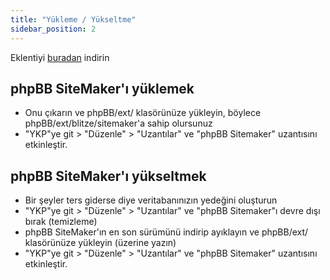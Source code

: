 ```yaml
---
title: "Yükleme / Yükseltme"
sidebar_position: 2
---
```


Eklentiyi [buradan](https://www.phpbb.com/customise/db/extension/phpbb_sitemaker_2/) indirin

## phpBB SiteMaker'ı yüklemek
* Onu çıkarın ve phpBB/ext/ klasörünüze yükleyin, böylece phpBB/ext/blitze/sitemaker'a sahip olursunuz
* "YKP"ye git > "Düzenle" > "Uzantılar" ve "phpBB Sitemaker" uzantısını etkinleştir.

## phpBB SiteMaker'ı yükseltmek
* Bir şeyler ters giderse diye veritabanınızın yedeğini oluşturun
* "YKP"ye git > "Düzenle" > "Uzantılar" ve "phpBB Sitemaker"ı devre dışı bırak (temizleme)
* phpBB SiteMaker'ın en son sürümünü indirip ayıklayın ve phpBB/ext/ klasörünüze yükleyin (üzerine yazın)
* "YKP"ye git > "Düzenle" > "Uzantılar" ve "phpBB Sitemaker" uzantısını etkinleştir.
